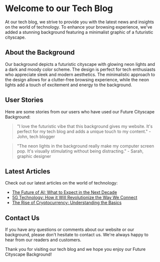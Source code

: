<!--font:Poppins-->

# Welcome to our Tech Blog

At our tech blog, we strive to provide you with the latest news and insights on the world of technology. To enhance your browsing experience, we've added a stunning background featuring a minimalist graphic of a futuristic cityscape.

## About the Background

Our background depicts a futuristic cityscape with glowing neon lights and a dark and moody color scheme. The design is perfect for tech enthusiasts who appreciate sleek and modern aesthetics. The minimalistic approach to the design allows for a clutter-free browsing experience, while the neon lights add a touch of excitement and energy to the background.

## User Stories

Here are some stories from our users who have used our Future Cityscape Background:

> "I love the futuristic vibe that this background gives my website. It's perfect for my tech blog and adds a unique touch to my content." - John, tech blogger

> "The neon lights in the background really make my computer screen pop. It's visually stimulating without being distracting." - Sarah, graphic designer

## Latest Articles

Check out our latest articles on the world of technology:

- [The Future of AI: What to Expect in the Next Decade](#)
- [5G Technology: How it Will Revolutionize the Way We Connect](#)
- [The Rise of Cryptocurrency: Understanding the Basics](#)

## Contact Us

If you have any questions or comments about our website or our background, please don't hesitate to contact us. We're always happy to hear from our readers and customers.

Thank you for visiting our tech blog and we hope you enjoy our Future Cityscape Background!

<!--

Write me content for website with wallpaper which alt text is:

"A minimalist graphic of a futuristic cityscape, with glowing neon lights and a dark and moody color scheme."

The name/title of the page should not be 1:1 copy of the alt text but rather a real content of the website which is using this wallpaper.

- Use markdown format 
- Start with heading
- Heading should be short and concise
- The content should look like a real website 
- The website should not be about the wallpaper, wallpaper is just a related background
- Heading should be contain work "wallpaper" or "background"
- Include real sections like references, contact, user stories, etc. use things relevant to the page purpose.
- Feel free to use structure like headings, bullets, numbering, blockquotes, paragraphs, horizontal lines, etc.
- You can use formatting like bold or _italic_
- You can include UTF-8 emojis
- Links should be only #hash anchors (and you can refer to the document itself)
- Do not include images


---


# Future Cityscape Wallpaper for Your Tech Website

Welcome to our tech website, where we provide you with the latest news and insights on the world of technology. To enhance your browsing experience, we've added a stunning wallpaper featuring a minimalist graphic of a futuristic cityscape.

## About the Wallpaper

Our wallpaper depicts a futuristic cityscape with glowing neon lights and a dark and moody color scheme. This wallpaper is perfect for tech enthusiasts who appreciate sleek and modern design. The minimalistic approach to the design allows for a clutter-free browsing experience, while the neon lights add a touch of excitement and energy to the background.

## How to Download

To download this wallpaper, simply right-click on the image and select "Save Image As". You can then set it as your desktop background or use it as a background for your website.

## User Stories

Here are some stories from our users who have used our Future Cityscape Wallpaper:

> "I love the sleek and modern look of this wallpaper. It's perfect for my tech blog and adds a touch of personality to my website." - John, tech blogger

> "The neon lights in the wallpaper really make my computer screen pop. I get compliments on it all the time!" - Sarah, graphic designer

## References

If you're interested in learning more about the design elements used in our wallpaper, check out these resources:

- [Minimalism in Graphic Design](#)
- [Using Neon Lights in Design](#)

## Contact Us

If you have any questions or comments about our website or our wallpaper, please don't hesitate to contact us. We're always happy to hear from our readers and customers.

Thank you for visiting our website and we hope you enjoy our Future Cityscape Wallpaper!


---


Heading should not include word "wallpaper". The website should not be about the wallpaper itself, wallpaper is just a related background, rewrite whole content.


---


# Welcome to our Tech Blog

At our tech blog, we strive to provide you with the latest news and insights on the world of technology. To enhance your browsing experience, we've added a stunning background featuring a minimalist graphic of a futuristic cityscape.

## About the Background

Our background depicts a futuristic cityscape with glowing neon lights and a dark and moody color scheme. The design is perfect for tech enthusiasts who appreciate sleek and modern aesthetics. The minimalistic approach to the design allows for a clutter-free browsing experience, while the neon lights add a touch of excitement and energy to the background.

## User Stories

Here are some stories from our users who have used our Future Cityscape Background:

> "I love the futuristic vibe that this background gives my website. It's perfect for my tech blog and adds a unique touch to my content." - John, tech blogger

> "The neon lights in the background really make my computer screen pop. It's visually stimulating without being distracting." - Sarah, graphic designer

## Latest Articles

Check out our latest articles on the world of technology:

- [The Future of AI: What to Expect in the Next Decade](#)
- [5G Technology: How it Will Revolutionize the Way We Connect](#)
- [The Rise of Cryptocurrency: Understanding the Basics](#)

## Contact Us

If you have any questions or comments about our website or our background, please don't hesitate to contact us. We're always happy to hear from our readers and customers.

Thank you for visiting our tech blog and we hope you enjoy our Future Cityscape Background!


---


Write me a Google font which is best fitting for the website.

Pick from the list:
- Raleway
- Dancing Script
- Orbitron
- Lato
- Roboto
- Futura
- Alegreya
- Poppins
- Montserrat
- IBM Plex Sans
- Exo 2
- Great Vibes
- Lobster
- Barlow Condensed
- Playfair Display
- Inter
- Open Sans


Write just the font name nothing else.


---


Poppins

-->
